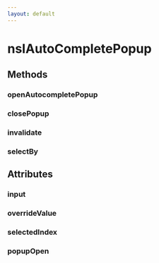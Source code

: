 ```yaml
---
layout: default
---
```


# nsIAutoCompletePopup #

## Methods ##

### openAutocompletePopup ###

### closePopup ###

### invalidate ###

### selectBy ###

## Attributes ##

### input ###

### overrideValue ###

### selectedIndex ###

### popupOpen ###
